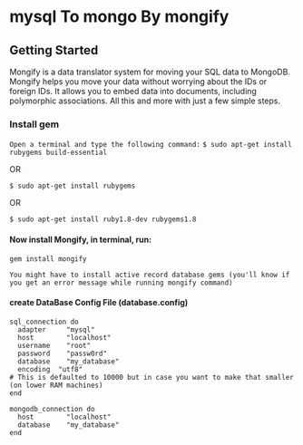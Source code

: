 # mysql To mongo By mongify

## Getting Started

Mongify is a data translator system for moving your SQL data to MongoDB.
Mongify helps you move your data without worrying about the IDs or foreign IDs. It allows you to embed data into documents, including polymorphic associations. All this and more with just a few simple steps.

### Install gem 

`Open a terminal and type the following command:`
`$ sudo apt-get install rubygems build-essential`

OR

`$ sudo apt-get install rubygems`

OR

`$ sudo apt-get install ruby1.8-dev rubygems1.8`


#### Now install Mongify, in terminal, run:

`gem install mongify`

```
You might have to install active record database gems (you'll know if you get an error message while running mongify command)
```
#### create DataBase Config File (database.config)

````
sql_connection do
  adapter     "mysql"
  host        "localhost"
  username    "root"
  password    "passw0rd"
  database    "my_database"
  encoding  "utf8"        
# This is defaulted to 10000 but in case you want to make that smaller (on lower RAM machines)
end
````
````
mongodb_connection do
  host        "localhost"
  database    "my_database"
end
`````
